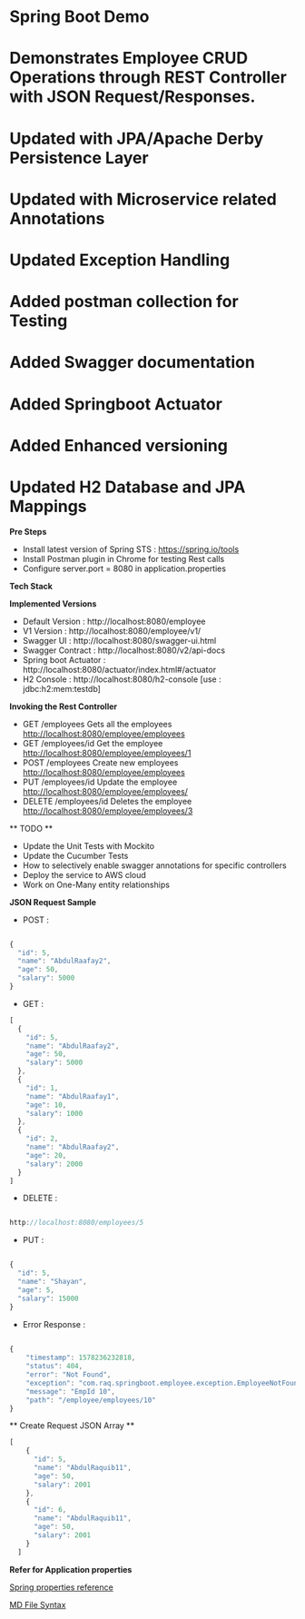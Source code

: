
# Spring Boot Demo
 
# Demonstrates Employee CRUD Operations through REST Controller with JSON Request/Responses.
# Updated with JPA/Apache Derby Persistence Layer
# Updated with Microservice related Annotations
# Updated Exception Handling
# Added postman collection for Testing
# Added Swagger documentation
# Added Springboot Actuator
# Added Enhanced versioning
# Updated H2 Database and JPA Mappings



**Pre Steps**
* Install latest version of Spring STS : https://spring.io/tools
* Install Postman plugin in Chrome for testing Rest calls
* Configure server.port = 8080 in application.properties

**Tech Stack**

**Implemented Versions**
*  Default Version		:   http://localhost:8080/employee
*  V1 Version     		:   http://localhost:8080/employee/v1/
*  Swagger UI	  		:	http://localhost:8080/swagger-ui.html
*  Swagger Contract		:	http://localhost:8080/v2/api-docs
*  Spring boot Actuator	:	http://localhost:8080/actuator/index.html#/actuator
*  H2 Console			: 	http://localhost:8080/h2-console [use : jdbc:h2:mem:testdb]


**Invoking the Rest Controller**
* GET   		/employees 			Gets all the employees [http://localhost:8080/employee/employees](http://localhost:8080/employee/employees)
* GET    		/employees/id		Get the employee		 [http://localhost:8080/employee/employees/1](http://localhost:8080/employee/employees/1)
* POST   		/employees			Create new employees	 [http://localhost:8080/employee/employees](http://localhost:8080/employee/employees)
* PUT   		/employees/id		Update the employee		 [http://localhost:8080/employee/employees/](http://localhost:8080/employee/employees/)
* DELETE		/employees/id		Deletes the employee	 [http://localhost:8080/employee/employees/3](http://localhost:8080/employee/employees/3)

** TODO **
* Update the Unit Tests with Mockito
* Update the Cucumber Tests
* How to selectively enable swagger annotations for specific controllers
* Deploy the service to AWS cloud 
* Work on One-Many entity relationships


**JSON Request Sample**
* POST :  

```javascript 

{
  "id": 5,
  "name": "AbdulRaafay2",
  "age": 50,
  "salary": 5000
}

```

* GET  :  

```javascript
[
  {
    "id": 5,
    "name": "AbdulRaafay2",
    "age": 50,
    "salary": 5000
  },
  {
    "id": 1,
    "name": "AbdulRaafay1",
    "age": 10,
    "salary": 1000
  },
  {
    "id": 2,
    "name": "AbdulRaafay2",
    "age": 20,
    "salary": 2000
  }
]
```

* DELETE : 

```javascript 

http://localhost:8080/employees/5 

```

* PUT :  

```javascript 

{
  "id": 5,
  "name": "Shayan",
  "age": 5,
  "salary": 15000
} 

```

* Error Response :

```javascript
  
{
    "timestamp": 1578236232818,
    "status": 404,
    "error": "Not Found",
    "exception": "com.raq.springboot.employee.exception.EmployeeNotFoundException",
    "message": "EmpId 10",
    "path": "/employee/employees/10"
}

```

** Create Request JSON Array **

```javascript
[
    {
      "id": 5,
      "name": "AbdulRaquib11",
      "age": 50,
      "salary": 2001
    },
    {
      "id": 6,
      "name": "AbdulRaquib11",
      "age": 50,
      "salary": 2001
    }
  ]
```

**Refer for Application properties**

[Spring properties reference](https://docs.spring.io/spring-boot/docs/current/reference/html/common-application-properties.html)

[MD File Syntax](https://confluence.atlassian.com/bitbucketserver/markdown-syntax-guide-776639995.html)




